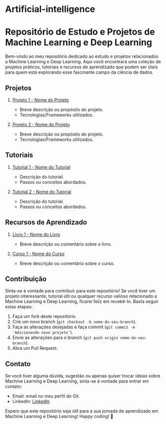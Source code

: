 # Artificial-intelligence

# Repositório de Estudo e Projetos de Machine Learning e Deep Learning

Bem-vindo ao meu repositório dedicado ao estudo e projetos relacionados a Machine Learning e Deep Learning. Aqui você encontrará uma coleção de projetos práticos, tutoriais e recursos de aprendizado que podem ser úteis para quem está explorando esse fascinante campo da ciência de dados.

## Projetos

1. [Projeto 1 - Nome do Projeto](link_do_projeto1)
   - Breve descrição ou propósito do projeto.
   - Tecnologias/Frameworks utilizados.

2. [Projeto 2 - Nome do Projeto](link_do_projeto2)
   - Breve descrição ou propósito do projeto.
   - Tecnologias/Frameworks utilizados.

## Tutoriais

1. [Tutorial 1 - Nome do Tutorial](link_do_tutorial1)
   - Descrição do tutorial.
   - Passos ou conceitos abordados.

2. [Tutorial 2 - Nome do Tutorial](link_do_tutorial2)
   - Descrição do tutorial.
   - Passos ou conceitos abordados.

## Recursos de Aprendizado

1. [Livro 1 - Nome do Livro](link_do_livro1)
   - Breve descrição ou comentário sobre o livro.

2. [Curso 1 - Nome do Curso](link_do_curso1)
   - Breve descrição ou comentário sobre o curso.

## Contribuição

Sinta-se à vontade para contribuir para este repositório! Se você tiver um projeto interessante, tutorial útil ou qualquer recurso valioso relacionado a Machine Learning e Deep Learning, ficarei feliz em recebê-lo. Basta seguir estas etapas:

1. Faça um fork deste repositório.
2. Crie um novo branch (`git checkout -b nome-do-seu-branch`).
3. Faça as alterações desejadas e faça commit (`git commit -m 'Adicionando novo projeto'`).
4. Envie as alterações para o branch (`git push origin nome-do-seu-branch`).
5. Abra um Pull Request.

## Contato

Se você tiver alguma dúvida, sugestão ou apenas quiser trocar ideias sobre Machine Learning e Deep Learning, sinta-se à vontade para entrar em contato:

- Email: email no meu perfil do Git.
- LinkedIn: [LinkedIn](https://www.linkedin.com/in/roniel-nunes-59b2251b6/)

Espero que este repositório seja útil para a sua jornada de aprendizado em Machine Learning e Deep Learning! Happy coding! 🚀

